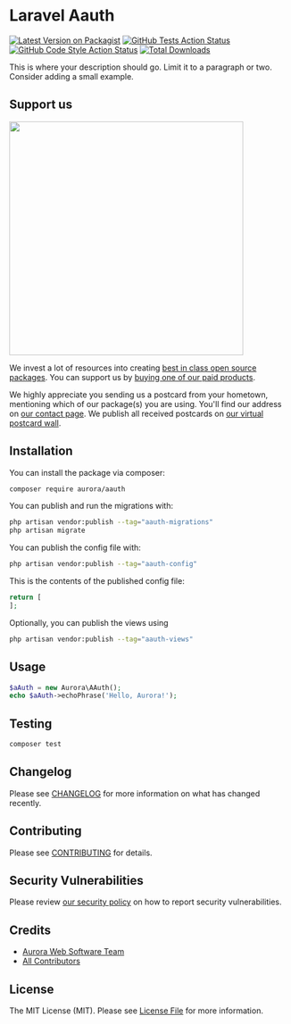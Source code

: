 # Laravel Aauth

[![Latest Version on Packagist](https://img.shields.io/packagist/v/aurora/aauth.svg?style=flat-square)](https://packagist.org/packages/aurora/aauth)
[![GitHub Tests Action Status](https://img.shields.io/github/workflow/status/aurora/aauth/run-tests?label=tests)](https://github.com/aurora/aauth/actions?query=workflow%3Arun-tests+branch%3Amain)
[![GitHub Code Style Action Status](https://img.shields.io/github/workflow/status/aurora/aauth/Check%20&%20fix%20styling?label=code%20style)](https://github.com/aurora/aauth/actions?query=workflow%3A"Check+%26+fix+styling"+branch%3Amain)
[![Total Downloads](https://img.shields.io/packagist/dt/aurora/aauth.svg?style=flat-square)](https://packagist.org/packages/aurora/aauth)

This is where your description should go. Limit it to a paragraph or two. Consider adding a small example.

## Support us

[<img src="https://github-ads.s3.eu-central-1.amazonaws.com/AAuth.jpg?t=1" width="419px" />](https://spatie.be/github-ad-click/AAuth)

We invest a lot of resources into creating [best in class open source packages](https://spatie.be/open-source). You can support us by [buying one of our paid products](https://spatie.be/open-source/support-us).

We highly appreciate you sending us a postcard from your hometown, mentioning which of our package(s) you are using. You'll find our address on [our contact page](https://spatie.be/about-us). We publish all received postcards on [our virtual postcard wall](https://spatie.be/open-source/postcards).

## Installation

You can install the package via composer:

```bash
composer require aurora/aauth
```

You can publish and run the migrations with:

```bash
php artisan vendor:publish --tag="aauth-migrations"
php artisan migrate
```

You can publish the config file with:

```bash
php artisan vendor:publish --tag="aauth-config"
```

This is the contents of the published config file:

```php
return [
];
```

Optionally, you can publish the views using

```bash
php artisan vendor:publish --tag="aauth-views"
```

## Usage

```php
$aAuth = new Aurora\AAuth();
echo $aAuth->echoPhrase('Hello, Aurora!');
```

## Testing

```bash
composer test
```

## Changelog

Please see [CHANGELOG](CHANGELOG.md) for more information on what has changed recently.

## Contributing

Please see [CONTRIBUTING](https://github.com/spatie/.github/blob/main/CONTRIBUTING.md) for details.

## Security Vulnerabilities

Please review [our security policy](../../security/policy) on how to report security vulnerabilities.

## Credits

- [Aurora Web Software Team](https://github.com/AuroraWebSoftware)
- [All Contributors](../../contributors)

## License

The MIT License (MIT). Please see [License File](LICENSE.md) for more information.
